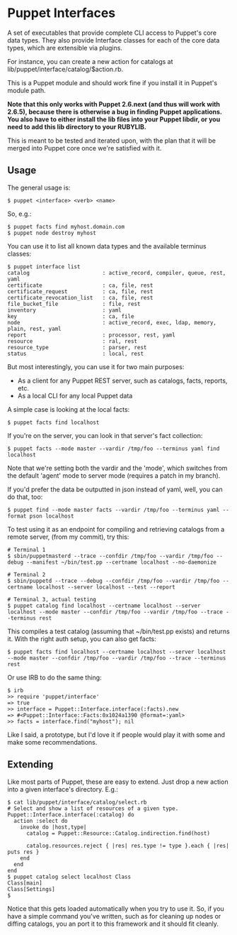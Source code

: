 Puppet Interfaces
=================
A set of executables that provide complete CLI access to Puppet's
core data types.  They also provide Interface classes for
each of the core data types, which are extensible via plugins.

For instance, you can create a new action for catalogs at
lib/puppet/interface/catalog/$action.rb.

This is a Puppet module and should work fine if you install it
in Puppet's module path.

**Note that this only works with Puppet 2.6.next (and thus will work
with 2.6.5), because there is otherwise a bug in finding Puppet applications.
You also have to either install the lib files into your Puppet libdir, or
you need to add this lib directory to your RUBYLIB.**

This is meant to be tested and iterated upon, with the plan that it will be
merged into Puppet core once we're satisfied with it.

Usage
-----
The general usage is:

    $ puppet <interface> <verb> <name>

So, e.g.:

    $ puppet facts find myhost.domain.com
    $ puppet node destroy myhost

You can use it to list all known data types and the available terminus classes:

    $ puppet interface list
    catalog                       : active_record, compiler, queue, rest, yaml
    certificate                   : ca, file, rest
    certificate_request           : ca, file, rest
    certificate_revocation_list   : ca, file, rest
    file_bucket_file              : file, rest
    inventory                     : yaml
    key                           : ca, file
    node                          : active_record, exec, ldap, memory, plain, rest, yaml
    report                        : processor, rest, yaml
    resource                      : ral, rest
    resource_type                 : parser, rest
    status                        : local, rest

But most interestingly, you can use it for two main purposes:

* As a client for any Puppet REST server, such as catalogs, facts, reports, etc.
* As a local CLI for any local Puppet data

A simple case is looking at the local facts:

    $ puppet facts find localhost

If you're on the server, you can look in that server's fact collection:

    $ puppet facts --mode master --vardir /tmp/foo --terminus yaml find localhost

Note that we're setting both the vardir and the 'mode', which switches from the default 'agent' mode to server mode (requires a patch in my branch).

If you'd prefer the data be outputted in json instead of yaml, well, you can do that, too:

    $ puppet find --mode master facts --vardir /tmp/foo --terminus yaml --format pson localhost

To test using it as an endpoint for compiling and retrieving catalogs from a remote server, (from my commit), try this:

    # Terminal 1
    $ sbin/puppetmasterd --trace --confdir /tmp/foo --vardir /tmp/foo --debug --manifest ~/bin/test.pp --certname localhost --no-daemonize
    
    # Terminal 2
    $ sbin/puppetd --trace --debug --confdir /tmp/foo --vardir /tmp/foo --certname localhost --server localhost --test --report
    
    # Terminal 3, actual testing
    $ puppet catalog find localhost --certname localhost --server localhost --mode master --confdir /tmp/foo --vardir /tmp/foo --trace --terminus rest

This compiles a test catalog (assuming that ~/bin/test.pp exists) and returns it.  With the right auth setup, you can also get facts:

    $ puppet facts find localhost --certname localhost --server localhost --mode master --confdir /tmp/foo --vardir /tmp/foo --trace --terminus rest

Or use IRB to do the same thing:

    $ irb
    >> require 'puppet/interface'
    => true
    >> interface = Puppet::Interface.interface(:facts).new
    => #<Puppet::Interface::Facts:0x1024a1390 @format=:yaml>
    >> facts = interface.find("myhost"); nil

Like I said, a prototype, but I'd love it if people would play it with some and make some recommendations.

Extending
---------
Like most parts of Puppet, these are easy to extend.  Just drop a new action into a given interface's directory.  E.g.:

    $ cat lib/puppet/interface/catalog/select.rb 
    # Select and show a list of resources of a given type.
    Puppet::Interface.interface(:catalog) do
      action :select do
        invoke do |host,type|
          catalog = Puppet::Resource::Catalog.indirection.find(host)

          catalog.resources.reject { |res| res.type != type }.each { |res| puts res }
        end
      end
    end
    $ puppet catalog select localhost Class
    Class[main]
    Class[Settings]
    $

Notice that this gets loaded automatically when you try to use it.  So, if you have a simple command you've written, such as for cleaning up nodes or diffing catalogs, you an port it to this framework and it should fit cleanly.

